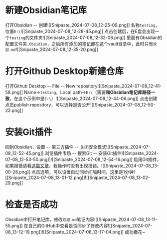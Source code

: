# 新建Obsidian笔记库
打开Obsidian -- 创建![[Snipaste_2024-07-08_12-25-09.png]]
名称`testing`，位置`E:\`![[Snipaste_2024-07-08_12-28-45.png]]
点击创建后，在E盘会出现一个`testing`的文件夹![[Snipaste_2024-07-08_12-32-06.png]]
里面有Obsidian的配置文件夹`.Obsidian`，之后所有添加的笔记都在这个vault目录中，此时只有`欢迎.md`![[Snipaste_2024-07-08_12-35-20.png]]
# 打开Github Desktop新建仓库
打开Github Desktop -- File -- New repository![[Snipaste_2024-07-08_12-41-58.png]]
Name->`testing`，Local path->`E:\`（需要**和Obsidian笔记库路径一致**，在这个示例中是`E:\`）![[Snipaste_2024-07-08_12-44-06.png]]
点击创建
点击publish repository，可以选择是否公开![[Snipaste_2024-07-08_12-50-22.png]]
# 安装Git插件
回到Obsidian，设置 -- 第三方插件 -- 关闭安全模式![[Snipaste_2024-07-08_12-52-45.png]]
浏览插件市场 -- 搜索Git -- 安装Git插件![[Snipaste_2024-07-08_12-53-50.png]]![[Snipaste_2024-07-08_12-54-16.png]]
启用Git插件，如果报错请看[这篇文章](https://zhuanlan.zhihu.com/p/698940284)，我操作时没有出现报错。![[Snipaste_2024-07-08_13-00-28.png]]
点击选项，可以设置自动同步间隔时间，这里是1分钟![[Snipaste_2024-07-08_13-01-12.png]]![[Snipaste_2024-07-08_13-02-29.png]]
# 检查是否成功
Obsidian中打开笔记库，修改`欢迎.md`笔记内容![[Snipaste_2024-07-08_13-11-55.png]]
在自己的GitHub中查看是否同步了修改内容![[Snipaste_2024-07-08_13-12-19.png]]![[Snipaste_2024-07-08_13-17-04.png]]
成功撒花~
